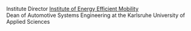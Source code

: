 Institute Director
<a href='https://www.h-ka.de/en/ieem/team'>Institute of Energy Efficient Mobility</a>
<br>
Dean of Automotive Systems Engineering at the Karlsruhe University of Applied Sciences